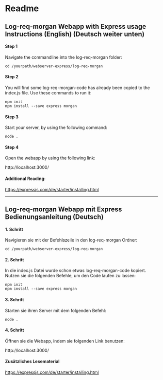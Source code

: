 # Readme

## Log-req-morgan Webapp with Express usage Instructions (English) (Deutsch weiter unten)

#### Step 1

Navigate the commandline into the log-req-morgan folder:

    cd /yourpath/webserver-express/log-req-morgan

#### Step 2

You will find some log-req-morgan-code has already been copied to the index.js file. Use these commands to run it:

    npm init  
    npm install --save express morgan

#### Step 3

Start your server, by using the following command:

    node .

#### Step 4

Open the webapp by using the following link: 

http://localhost:3000/

#### Additional Reading:

https://expressjs.com/de/starter/installing.html

---


## Log-req-morgan Webapp mit Express Bedienungsanleitung (Deutsch)

#### 1. Schritt

Navigieren sie mit der Befehlszeile in den log-req-morgan Ordner:

    cd /yourpath/webserver-express/log-req-morgan

#### 2. Schritt

In die index.js Datei wurde schon etwas log-req-morgan-code kopiert. Nutzen sie die folgenden Befehle, um den Code laufen zu lassen:

    npm init  
    npm install --save express morgan


#### 3. Schritt

Starten sie ihren Server mit dem folgenden Befehl:

    node .


#### 4. Schritt

Öffnen sie die Webapp, indem sie folgenden Link benutzen:

http://localhost:3000/

#### Zusätzliches Lesematerial

https://expressjs.com/de/starter/installing.html
